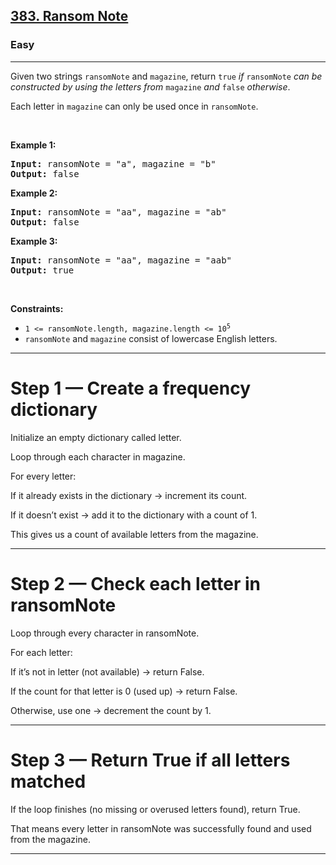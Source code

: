 <h2><a href="https://leetcode.com/problems/ransom-note">383. Ransom Note</a></h2><h3>Easy</h3><hr><p>Given two strings <code>ransomNote</code> and <code>magazine</code>, return <code>true</code><em> if </em><code>ransomNote</code><em> can be constructed by using the letters from </em><code>magazine</code><em> and </em><code>false</code><em> otherwise</em>.</p>

<p>Each letter in <code>magazine</code> can only be used once in <code>ransomNote</code>.</p>

<p>&nbsp;</p>
<p><strong class="example">Example 1:</strong></p>
<pre><strong>Input:</strong> ransomNote = "a", magazine = "b"
<strong>Output:</strong> false
</pre><p><strong class="example">Example 2:</strong></p>
<pre><strong>Input:</strong> ransomNote = "aa", magazine = "ab"
<strong>Output:</strong> false
</pre><p><strong class="example">Example 3:</strong></p>
<pre><strong>Input:</strong> ransomNote = "aa", magazine = "aab"
<strong>Output:</strong> true
</pre>
<p>&nbsp;</p>
<p><strong>Constraints:</strong></p>

<ul>
	<li><code>1 &lt;= ransomNote.length, magazine.length &lt;= 10<sup>5</sup></code></li>
	<li><code>ransomNote</code> and <code>magazine</code> consist of lowercase English letters.</li>
</ul>


---

# Step 1 — Create a frequency dictionary

Initialize an empty dictionary called letter.

Loop through each character in magazine.

For every letter:

If it already exists in the dictionary → increment its count.

If it doesn’t exist → add it to the dictionary with a count of 1.

This gives us a count of available letters from the magazine.

---

# Step 2 — Check each letter in ransomNote

Loop through every character in ransomNote.

For each letter:

If it’s not in letter (not available) → return False.

If the count for that letter is 0 (used up) → return False.

Otherwise, use one → decrement the count by 1.

---

# Step 3 — Return True if all letters matched

If the loop finishes (no missing or overused letters found), return True.

That means every letter in ransomNote was successfully found and used from the magazine.

---
